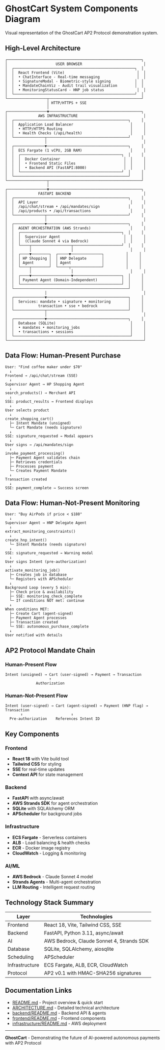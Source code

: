 # GhostCart System Components Diagram

Visual representation of the GhostCart AP2 Protocol demonstration system.

## High-Level Architecture

```
┌─────────────────────────────────────────────────────────────┐
│                      USER BROWSER                            │
│  ┌───────────────────────────────────────────────────────┐  │
│  │  React Frontend (Vite)                                 │  │
│  │  • ChatInterface - Real-time messaging                 │  │
│  │  • SignatureModal - Biometric-style signing           │  │
│  │  • MandateChainViz - Audit trail visualization        │  │
│  │  • MonitoringStatusCard - HNP job status               │  │
│  └───────────────────────────────────────────────────────┘  │
└──────────────────┬──────────────────────────────────────────┘
                   │ HTTP/HTTPS + SSE
                   │
┌──────────────────▼──────────────────────────────────────────┐
│              AWS INFRASTRUCTURE                              │
│  ┌────────────────────────────────────────────────────┐     │
│  │  Application Load Balancer                          │     │
│  │  • HTTP/HTTPS Routing                               │     │
│  │  • Health Checks (/api/health)                      │     │
│  └──────────────┬─────────────────────────────────────┘     │
│                 │                                            │
│  ┌──────────────▼─────────────────────────────────────┐     │
│  │  ECS Fargate (1 vCPU, 2GB RAM)                      │     │
│  │  ┌──────────────────────────────────────────────┐  │     │
│  │  │  Docker Container                             │  │     │
│  │  │  • Frontend Static Files                      │  │     │
│  │  │  • Backend API (FastAPI:8000)                 │  │     │
│  │  └──────────────────────────────────────────────┘  │     │
│  └────────────────────────────────────────────────────┘     │
└──────────────────┬──────────────────────────────────────────┘
                   │
┌──────────────────▼──────────────────────────────────────────┐
│              FASTAPI BACKEND                                 │
│  ┌────────────────────────────────────────────────────┐     │
│  │  API Layer                                          │     │
│  │  /api/chat/stream • /api/mandates/sign             │     │
│  │  /api/products • /api/transactions                  │     │
│  └──────────────┬─────────────────────────────────────┘     │
│                 │                                            │
│  ┌──────────────▼─────────────────────────────────────┐     │
│  │  AGENT ORCHESTRATION (AWS Strands)                  │     │
│  │  ┌──────────────────────────────────────────────┐  │     │
│  │  │  Supervisor Agent                             │  │     │
│  │  │  (Claude Sonnet 4 via Bedrock)                │  │     │
│  │  └────┬──────────────────┬──────────────────────┘  │     │
│  │       │                  │                          │     │
│  │  ┌────▼────────┐  ┌─────▼──────────────┐          │     │
│  │  │ HP Shopping │  │ HNP Delegate       │          │     │
│  │  │ Agent       │  │ Agent              │          │     │
│  │  └────┬────────┘  └─────┬──────────────┘          │     │
│  │       │                  │                          │     │
│  │  ┌────▼──────────────────▼──────────────────────┐  │     │
│  │  │ Payment Agent (Domain-Independent)           │  │     │
│  │  └──────────────────────────────────────────────┘  │     │
│  └────────────────────────────────────────────────────┘     │
│                 │                                            │
│  ┌──────────────▼─────────────────────────────────────┐     │
│  │  Services: mandate • signature • monitoring        │     │
│  │           transaction • sse • bedrock              │     │
│  └──────────────┬─────────────────────────────────────┘     │
│                 │                                            │
│  ┌──────────────▼─────────────────────────────────────┐     │
│  │  Database (SQLite)                                  │     │
│  │  • mandates • monitoring_jobs                       │     │
│  │  • transactions • sessions                          │     │
│  └─────────────────────────────────────────────────────┘     │
└──────────────────────────────────────────────────────────────┘
```

## Data Flow: Human-Present Purchase

```
User: "Find coffee maker under $70"
  ↓
Frontend → /api/chat/stream (SSE)
  ↓
Supervisor Agent → HP Shopping Agent
  ↓
search_products() → Merchant API
  ↓
SSE: product_results → Frontend displays
  ↓
User selects product
  ↓
create_shopping_cart()
  ├─ Intent Mandate (unsigned)
  └─ Cart Mandate (needs signature)
  ↓
SSE: signature_requested → Modal appears
  ↓
User signs → /api/mandates/sign
  ↓
invoke_payment_processing()
  ├─ Payment Agent validates chain
  ├─ Retrieves credentials
  ├─ Processes payment
  └─ Creates Payment Mandate
  ↓
Transaction created
  ↓
SSE: payment_complete → Success screen
```

## Data Flow: Human-Not-Present Monitoring

```
User: "Buy AirPods if price < $180"
  ↓
Supervisor Agent → HNP Delegate Agent
  ↓
extract_monitoring_constraints()
  ↓
create_hnp_intent()
  └─ Intent Mandate (needs signature)
  ↓
SSE: signature_requested → Warning modal
  ↓
User signs Intent (pre-authorization)
  ↓
activate_monitoring_job()
  ├─ Creates job in database
  └─ Registers with APScheduler
  ↓
Background Loop (every 5 min):
  ├─ Check price & availability
  ├─ SSE: monitoring_check_complete
  └─ If conditions NOT met: continue
  ↓
When conditions MET:
  ├─ Create Cart (agent-signed)
  ├─ Payment Agent processes
  ├─ Transaction created
  └─ SSE: autonomous_purchase_complete
  ↓
User notified with details
```

## AP2 Protocol Mandate Chain

### Human-Present Flow
```
Intent (unsigned) → Cart (user-signed) → Payment → Transaction
                    ↑
              Authorization
```

### Human-Not-Present Flow
```
Intent (user-signed) → Cart (agent-signed) → Payment (HNP flag) → Transaction
       ↑                      ↑
  Pre-authorization    References Intent ID
```

## Key Components

### Frontend
- **React 18** with Vite build tool
- **Tailwind CSS** for styling
- **SSE** for real-time updates
- **Context API** for state management

### Backend
- **FastAPI** with async/await
- **AWS Strands SDK** for agent orchestration
- **SQLite** with SQLAlchemy ORM
- **APScheduler** for background jobs

### Infrastructure
- **ECS Fargate** - Serverless containers
- **ALB** - Load balancing & health checks
- **ECR** - Docker image registry
- **CloudWatch** - Logging & monitoring

### AI/ML
- **AWS Bedrock** - Claude Sonnet 4 model
- **Strands Agents** - Multi-agent orchestration
- **LLM Routing** - Intelligent request routing

## Technology Stack Summary

| Layer | Technologies |
|-------|-------------|
| Frontend | React 18, Vite, Tailwind CSS, SSE |
| Backend | FastAPI, Python 3.11, async/await |
| AI | AWS Bedrock, Claude Sonnet 4, Strands SDK |
| Database | SQLite, SQLAlchemy, aiosqlite |
| Scheduling | APScheduler |
| Infrastructure | ECS Fargate, ALB, ECR, CloudWatch |
| Protocol | AP2 v0.1 with HMAC-SHA256 signatures |

## Documentation Links

- [README.md](./README.md) - Project overview & quick start
- [ARCHITECTURE.md](./ARCHITECTURE.md) - Detailed technical architecture
- [backend/README.md](./backend/README.md) - Backend API & agents
- [frontend/README.md](./frontend/README.md) - Frontend components
- [infrastructure/README.md](./infrastructure/README.md) - AWS deployment

---

**GhostCart** - Demonstrating the future of AI-powered autonomous payments with AP2 Protocol
